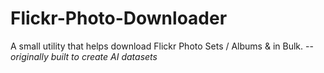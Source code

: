 # Flickr-Photo-Downloader
A small utility that helps download Flickr Photo Sets / Albums & in Bulk. -- *originally built to create AI datasets*
